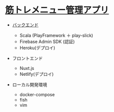 # [筋トレメニュー管理アプリ](https://muscle-training-manager.netlify.app/)

- [バックエンド](https://github.com/poposuke1995x/muscle-training-manager-api)
    - Scala (PlayFramework ＋ play-slick)
    - Firebase Admin SDK (認証)
    - Heroku(デプロイ)


- フロントエンド
    - Nuxt.js
    - Netlify(デプロイ)


- ローカル開発環境
    - docker-compose
    - fish
    - vim

